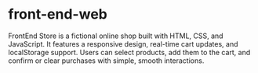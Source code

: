 # front-end-web
FrontEnd Store is a fictional online shop built with HTML, CSS, and JavaScript. It features a responsive design, real-time cart updates, and localStorage support. Users can select products, add them to the cart, and confirm or clear purchases with simple, smooth interactions.
